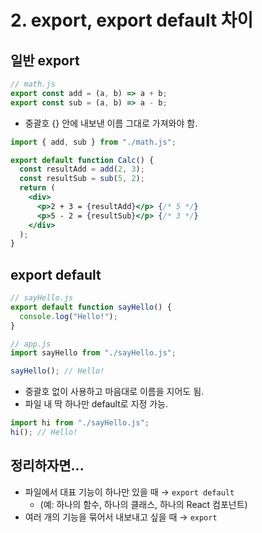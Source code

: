 # 2. export, export default 차이

## 일반 export

```js
// math.js
export const add = (a, b) => a + b;
export const sub = (a, b) => a - b;
```

- 중괄호 {} 안에 내보낸 이름 그대로 가져와야 함.

```jsx
import { add, sub } from "./math.js";

export default function Calc() {
  const resultAdd = add(2, 3);
  const resultSub = sub(5, 2);
  return (
    <div>
      <p>2 + 3 = {resultAdd}</p> {/* 5 */}
      <p>5 - 2 = {resultSub}</p> {/* 3 */}
    </div>
  );
}
```

## export default

```js
// sayHello.js
export default function sayHello() {
  console.log("Hello!");
}
```

```js
// app.js
import sayHello from "./sayHello.js";

sayHello(); // Hello!
```

- 중괄호 없이 사용하고 마음대로 이름을 지어도 됨.
- 파일 내 딱 하나만 default로 지정 가능.

```js
import hi from "./sayHello.js";
hi(); // Hello!
```

## 정리하자면...

- 파일에서 대표 기능이 하나만 있을 때 → `export default`
  - (예: 하나의 함수, 하나의 클래스, 하나의 React 컴포넌트)
- 여러 개의 기능을 묶어서 내보내고 싶을 때 → `export`
